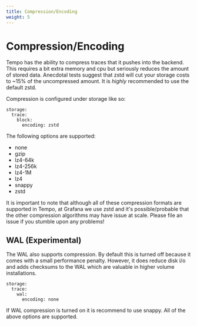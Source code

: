 ```yaml
---
title: Compression/Encoding
weight: 5
---
```


# Compression/Encoding

Tempo has the ability to compress traces that it pushes into the backend. This requires a bit extra
memory and cpu but seriously reduces the amount of stored data.  Anecdotal tests suggest that zstd will
cut your storage costs to ~15% of the uncompressed amount.  It is _highly_ recommended to use the
default zstd.

Compression is configured under storage like so:

```
storage:
  trace:
    block:
      encoding: zstd
```

The following options are supported:

- none
- gzip
- lz4-64k
- lz4-256k
- lz4-1M
- lz4
- snappy
- zstd

It is important to note that although all of these compression formats are supported in Tempo, at Grafana
we use zstd and it's possible/probable that the other compression algorithms may have issue at scale.  Please 
file an issue if you stumble upon any problems!

## WAL (Experimental)

The WAL also supports compression. By default this is turned off because it comes with a small performance penalty.
However, it does reduce disk i/o and adds checksums to the WAL which are valuable in higher volume installations.

```
storage:
  trace:
    wal:
      encoding: none
```

If WAL compression is turned on it is recommend to use snappy. All of the above options are supported.